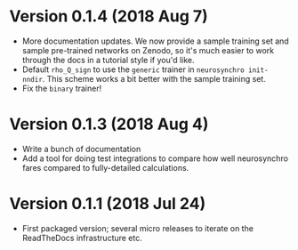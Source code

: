 # Version 0.1.4 (2018 Aug 7)

- More documentation updates. We now provide a sample training set and sample
  pre-trained networks on Zenodo, so it's much easier to work through the docs
  in a tutorial style if you'd like.
- Default `rho_Q_sign` to use the `generic` trainer in `neurosynchro
  init-nndir`. This scheme works a bit better with the sample training set.
- Fix the `binary` trainer!

# Version 0.1.3 (2018 Aug 4)

- Write a bunch of documentation
- Add a tool for doing test integrations to compare how well neurosynchro
  fares compared to fully-detailed calculations.

# Version 0.1.1 (2018 Jul 24)

- First packaged version; several micro releases to iterate on the ReadTheDocs
  infrastructure etc.

